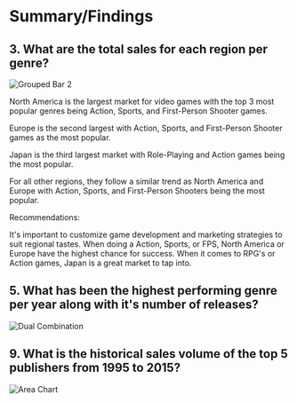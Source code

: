 # Summary/Findings
## 3. What are the total sales for each region per genre?
![Grouped Bar 2](https://github.com/rml-lee/MYSQL-Tableau-Video-Games-Project/assets/160198611/f2b0df7d-af2f-469b-b324-eeae39d21dcb)


North America is the largest market for video games with the top 3 most popular genres being Action, Sports, and First-Person Shooter games.

Europe is the second largest with Action, Sports, and First-Person Shooter games as the most popular.

Japan is the third largest market with Role-Playing and Action games being the most popular.

For all other regions, they follow a similar trend as North America and Europe with Action, Sports, and First-Person Shooters being the most popular.

Recommendations:

It's important to customize game development and marketing strategies to suit regional tastes. When doing a Action, Sports, or FPS, North America or Europe have the highest chance for success. When it comes to RPG's or Action games, Japan is a great market to tap into.

## 5. What has been the highest performing genre per year along with it's number of releases?
![Dual Combination](https://github.com/rml-lee/MYSQL-Tableau-Video-Games-Project/assets/160198611/4dd97733-6669-4ce7-a187-270b7c9fd4ba)

## 9. What is the historical sales volume of the top 5 publishers from 1995 to 2015?
![Area Chart](https://github.com/rml-lee/MYSQL-Tableau-Video-Games-Project/assets/160198611/e7ab02a8-01b2-4d1c-89f7-1b43f1cc96bc)
